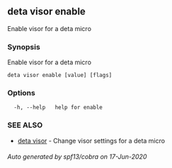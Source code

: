 ## deta visor enable

Enable visor for a deta micro

### Synopsis

Enable visor for a deta micro

```
deta visor enable [value] [flags]
```

### Options

```
  -h, --help   help for enable
```

### SEE ALSO

* [deta visor](deta_visor.md)	 - Change visor settings for a deta micro

###### Auto generated by spf13/cobra on 17-Jun-2020
